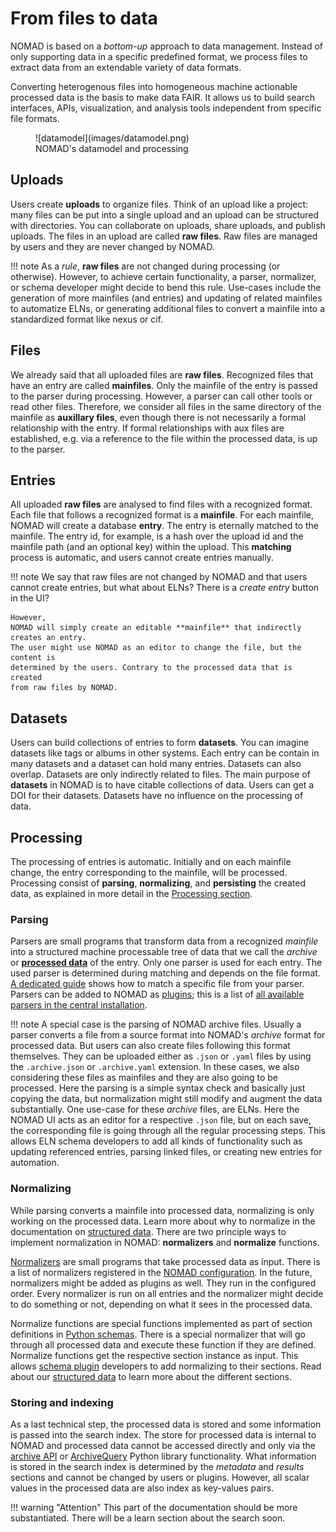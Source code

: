 # From files to data

NOMAD is based on a *bottom-up* approach to data management. Instead of only supporting data in a specific
predefined format, we process files to extract data from an extendable variety of data formats.

Converting heterogenous files into homogeneous machine actionable processed data is the
basis to make data FAIR. It allows us to build search interfaces, APIs, visualization, and
analysis tools independent from specific file formats.

<figure markdown>
  ![datamodel](images/datamodel.png)
  <figcaption>NOMAD's datamodel and processing</figcaption>
</figure>

## Uploads

Users create **uploads** to organize files. Think of an upload like a project:
many files can be put into a single upload and an upload can be structured with directories.
You can collaborate on uploads, share uploads, and publish uploads. The files in an
upload are called **raw files**.
Raw files are managed by users and they are never changed by NOMAD.

!!! note
    As a *rule*, **raw files** are not changed during processing (or otherwise). However,
    to achieve certain functionality, a parser, normalizer, or schema developer might decide to bend
    this rule. Use-cases include the generation of more mainfiles (and entries) and updating
    of related mainfiles to automatize ELNs, or
    generating additional files to convert a mainfile into a standardized format like nexus or cif.

## Files

We already said that all uploaded files are **raw files**. Recognized files that have an
entry are called **mainfiles**. Only the mainfile of the entry is
passed to the parser during processing. However, a parser can call other tools or read other files.
Therefore, we consider all files in the same directory of the mainfile as **auxillary files**,
even though there is not necessarily a formal relationship with the entry. If
formal relationships with aux files are established, e.g. via a reference to the file within
the processed data, is up to the parser.

## Entries

All uploaded **raw files** are analysed to find files with a recognized format. Each file
that follows a recognized format is a **mainfile**. For each mainfile, NOMAD will create
a database **entry**. The entry is eternally matched to the mainfile. The entry id, for example,
is a hash over the upload id and the mainfile path (and an optional key) within the upload.
This **matching** process is automatic, and users cannot create entries
manually.

!!! note
    We say that raw files are not changed by NOMAD and that users cannot create entries,
    but what about ELNs? There is a *create entry* button in the UI?

    However,
    NOMAD will simply create an editable **mainfile** that indirectly creates an entry.
    The user might use NOMAD as an editor to change the file, but the content is
    determined by the users. Contrary to the processed data that is created
    from raw files by NOMAD.

## Datasets

Users can build collections of entries to form **datasets**. You can imagine datasets
like tags or albums in other systems. Each entry can be contain in many datasets and
a dataset can hold many entries. Datasets can also overlap. Datasets are only
indirectly related to files. The main purpose of **datasets** in NOMAD is to have citable
collections of data. Users can get a DOI for their datasets. Datasets have no influence
on the processing of data.

## Processing

The processing of entries is automatic. Initially and on each mainfile change,
the entry corresponding to the mainfile, will be processed. Processing consist of
**parsing**, **normalizing**, and **persisting** the created data, as explained in more detail in the [Processing section](processing.md).

### Parsing

Parsers are small programs that transform data from a recognized *mainfile* into a
structured machine processable tree of data that we call the *archive* or [**processed data**](data.md)
of the entry. Only one parser is used for each entry. The used parser is determined
during matching and depends on the file format. [A dedicated guide](../howto/plugins/parsers.md#match-your-raw-file) shows how to match a specific file from your parser. Parsers can be added to NOMAD as
[plugins](../howto/plugins/parsers.md); this is a list of [all available parsers in the central installation](../reference/parsers.md).

!!! note
    A special case is the parsing of NOMAD archive files. Usually a parser converts a file
    from a source format into NOMAD's *archive* format for processed data. But users can
    also create files following this format themselves. They can be uploaded either as `.json` or `.yaml` files
    by using the `.archive.json` or `.archive.yaml` extension. In these cases, we also considering
    these files as mainfiles and they are also going to be processed. Here the parsing
    is a simple syntax check and basically just copying the data, but normalization might
    still modify and augment the data substantially. One use-case for these *archive* files,
    are ELNs. Here the NOMAD UI acts as an editor for a respective `.json` file, but on each save, the
    corresponding file is going through all the regular processing steps. This allows
    ELN schema developers to add all kinds of functionality such as updating referenced
    entries, parsing linked files, or creating new entries for automation.

### Normalizing

While parsing converts a mainfile into processed data, normalizing is only working on the
processed data. Learn more about why to normalize in the documentation on [structured data](./data.md).
There are two principle ways to implement normalization in NOMAD:
**normalizers** and **normalize** functions.

[Normalizers](../howto/plugins/normalizers.md) are small programs that take processed data as input.
There is a list of normalizers registered in the [NOMAD configuration](../reference/config.md#normalize).
In the future, normalizers might be
added as plugins as well. They run in the configured order. Every normalizer is run
on all entries and the normalizer might decide to do something or not, depending on what
it sees in the processed data.

Normalize functions are special functions implemented as part of section definitions
in [Python schemas](../howto/plugins/schema_packages.md#schema-packages-python-vs-yaml).
There is a special normalizer that will go through all processed data and execute these
function if they are defined. Normalize functions get the respective section instance as
input. This allows [schema plugin](../howto/plugins/schema_packages.md) developers to add normalizing to their sections.
Read about our [structured data](./data.md) to learn more about the different sections.

### Storing and indexing

As a last technical step, the processed data is stored and some information is passed
into the search index. The store for processed data is internal to NOMAD and processed
data cannot be accessed directly and only via the [archive API](../howto/programmatic/api.md#access-processed-data-archives)
or [ArchiveQuery](../howto/programmatic/archive_query.md) Python library functionality.
What information is stored in the search index is determined
by the *metadata* and *results* sections and cannot be changed by users or plugins.
However, all scalar values in the processed data are also index as key-values pairs.

!!! warning "Attention"
    This part of the documentation should be more substantiated. There will be a learn section
    about the search soon.
